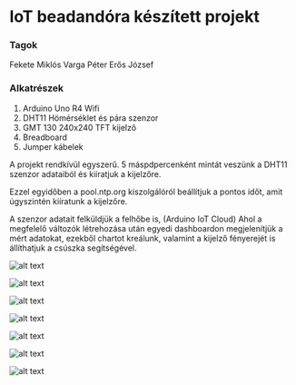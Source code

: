 # IoT beadandóra készített projekt

### Tagok
Fekete Miklós
Varga Péter
Erős József

### Alkatrészek

1. Arduino Uno R4 Wifi
2. DHT11 Hömérséklet és pára szenzor
3. GMT 130 240x240 TFT kijelző
4. Breadboard
5. Jumper kábelek

A projekt rendkívül egyszerű. 5 máspdpercenként mintát veszünk a DHT11 szenzor adataiból és kiíratjuk a kijelzőre.

Ezzel egyidőben a pool.ntp.org kiszolgálóról beállítjuk a pontos időt, amit úgyszintén kiíratunk a kijelzőre.

A szenzor adatait felküldjük a felhőbe is, (Arduino IoT Cloud) Ahol a megfelelő változók létrehozása után egyedi dashboardon megjelenítjük a mért adatokat, ezekből chartot kreálunk, valamint a kijelző fényerejét is állíthatjuk a csúszka segítségével.

![alt text](IMG_4441.jpg)

![alt text](IMG_4439.jpg)

![alt text](IMG_4440.jpg)

![alt text](IMG_4442.jpg)

![alt text](IMG_4373.PNG)

![alt text](IMG_4374.PNG)

![alt text](IMG_4375.PNG)
